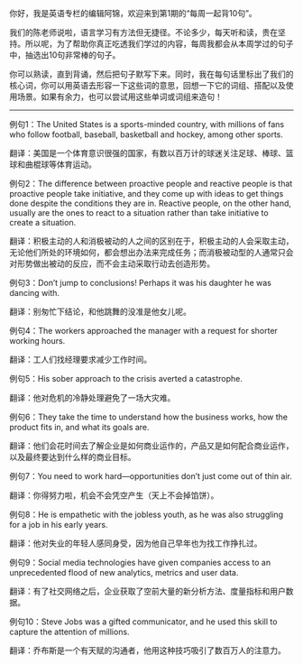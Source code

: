 你好，我是英语专栏的编辑阿锦，欢迎来到第1期的“每周一起背10句”。

我们的陈老师说啦，语言学习有方法但无捷径。不论多少，每天听和读，贵在坚持。所以呢，为了帮助你真正吃透我们学过的内容，每周我都会从本周学过的句子中，抽选出10句非常棒的句子。

你可以熟读，直到背诵，然后把句子默写下来。同时，我在每句话里标出了我们的核心词，你可以用英语去形容一下这些词的意思，回想一下它的词组、搭配以及使用场景。如果有余力，也可以尝试用这些单词或词组来造句！

* * *

例句1：The United States is a sports-minded country, with millions of fans who follow football, baseball, basketball and hockey, among other sports.

翻译：美国是一个体育意识很强的国家，有数以百万计的球迷关注足球、棒球、篮球和曲棍球等体育运动。

例句2：The difference between proactive people and reactive people is that proactive people take initiative, and they come up with ideas to get things done despite the conditions they are in. Reactive people, on the other hand, usually are the ones to react to a situation rather than take initiative to create a situation.

翻译：积极主动的人和消极被动的人之间的区别在于，积极主动的人会采取主动，无论他们所处的环境如何，都会想出办法来完成任务；而消极被动型的人通常只会对形势做出被动的反应，而不会主动采取行动去创造形势。

例句3：Don’t jump to conclusions! Perhaps it was his daughter he was dancing with.

翻译：别匆忙下结论，和他跳舞的没准是他女儿呢。

例句4：The workers approached the manager with a request for shorter working hours.

翻译：工人们找经理要求减少工作时间。

例句5：His sober approach to the crisis averted a catastrophe.

翻译：他对危机的冷静处理避免了一场大灾难。

例句6：They take the time to understand how the business works, how the product fits in, and what its goals are.

翻译：他们会花时间去了解企业是如何商业运作的，产品又是如何配合商业运作，以及最终要达到什么样的商业目标。

例句7：You need to work hard—opportunities don’t just come out of thin air.

翻译：你得努力啦，机会不会凭空产生（天上不会掉馅饼）。

例句8：He is empathetic with the jobless youth, as he was also struggling for a job in his early years.

翻译：他对失业的年轻人感同身受，因为他自己早年也为找工作挣扎过。

例句9：Social media technologies have given companies access to an unprecedented flood of new analytics, metrics and user data.

翻译：有了社交网络之后，企业获取了空前大量的新分析方法、度量指标和用户数据。

例句10：Steve Jobs was a gifted communicator, and he used this skill to capture the attention of millions.

翻译：乔布斯是一个有天赋的沟通者，他用这种技巧吸引了数百万人的注意力。